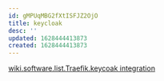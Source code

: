 ```yaml
---
id: gMPUqMBG2fXtISFJZ2OjO
title: keycloak
desc: ''
updated: 1628444413873
created: 1628444413873
---
```


[wiki.software.list.Traefik.keycoak integration](Traefik/keycoak%20integration.md)
